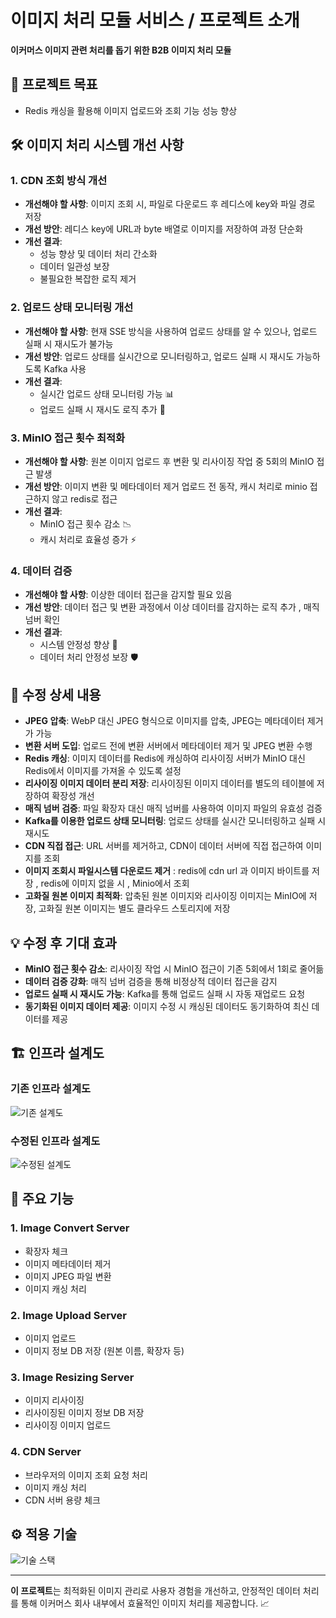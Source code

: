 # 이미지 처리 모듈 서비스 / 프로젝트 소개

**이커머스 이미지 관련 처리를 돕기 위한 B2B 이미지 처리 모듈**

## 📍 프로젝트 목표
- Redis 캐싱을 활용해 이미지 업로드와 조회 기능 성능 향상

## 🛠️ 이미지 처리 시스템 개선 사항

### 1. CDN 조회 방식 개선
- **개선해야 할 사항**: 이미지 조회 시, 파일로 다운로드 후 레디스에 key와 파일 경로 저장
- **개선 방안**: 레디스 key에 URL과 byte 배열로 이미지를 저장하여 과정 단순화
- **개선 결과**:
  - 성능 향상 및 데이터 처리 간소화
  - 데이터 일관성 보장
  - 불필요한 복잡한 로직 제거

### 2. 업로드 상태 모니터링 개선
- **개선해야 할 사항**: 현재 SSE 방식을 사용하여 업로드 상태를 알 수 있으나, 업로드 실패 시 재시도가 불가능
- **개선 방안**: 업로드 상태를 실시간으로 모니터링하고, 업로드 실패 시 재시도 가능하도록 Kafka 사용
- **개선 결과**:
  - 실시간 업로드 상태 모니터링 가능 📊
  - 업로드 실패 시 재시도 로직 추가 🔄

### 3. MinIO 접근 횟수 최적화
- **개선해야 할 사항**: 원본 이미지 업로드 후 변환 및 리사이징 작업 중 5회의 MinIO 접근 발생
- **개선 방안**: 이미지 변환 및 메타데이터 제거 업로드 전 동작, 캐시 처리로 minio 접근하지 않고 redis로 접근 
- **개선 결과**:
  - MinIO 접근 횟수 감소 📉
  - 캐시 처리로 효율성 증가 ⚡

### 4. 데이터 검증
- **개선해야 할 사항**: 이상한 데이터 접근을 감지할 필요 있음
- **개선 방안**: 데이터 접근 및 변환 과정에서 이상 데이터를 감지하는 로직 추가 , 매직넘버 확인 
- **개선 결과**:
  - 시스템 안정성 향상 🔐
  - 데이터 처리 안정성 보장 🛡️


## 🔧 수정 상세 내용

- **JPEG 압축**: WebP 대신 JPEG 형식으로 이미지를 압축, JPEG는 메타데이터 제거가 가능
- **변환 서버 도입**: 업로드 전에 변환 서버에서 메타데이터 제거 및 JPEG 변환 수행
- **Redis 캐싱**: 이미지 데이터를 Redis에 캐싱하여 리사이징 서버가 MinIO 대신 Redis에서 이미지를 가져올 수 있도록 설정
- **리사이징 이미지 데이터 분리 저장**: 리사이징된 이미지 데이터를 별도의 테이블에 저장하여 확장성 개선
- **매직 넘버 검증**: 파일 확장자 대신 매직 넘버를 사용하여 이미지 파일의 유효성 검증
- **Kafka를 이용한 업로드 상태 모니터링**: 업로드 상태를 실시간 모니터링하고 실패 시 재시도
- **CDN 직접 접근**: URL 서버를 제거하고, CDN이 데이터 서버에 직접 접근하여 이미지를 조회
- **이미지 조회시 파일시스템 다운로드 제거** : redis에 cdn url 과 이미지 바이트를 저장 , redis에 이미지 없을 시 , Minio에서 조회 
- **고화질 원본 이미지 최적화**: 압축된 원본 이미지와 리사이징 이미지는 MinIO에 저장, 고화질 원본 이미지는 별도 클라우드 스토리지에 저장

## 💡 수정 후 기대 효과

- **MinIO 접근 횟수 감소**: 리사이징 작업 시 MinIO 접근이 기존 5회에서 1회로 줄어듦
- **데이터 검증 강화**: 매직 넘버 검증을 통해 비정상적 데이터 접근을 감지
- **업로드 실패 시 재시도 가능**: Kafka를 통해 업로드 실패 시 자동 재업로드 요청
- **동기화된 이미지 데이터 제공**: 이미지 수정 시 캐싱된 데이터도 동기화하여 최신 데이터를 제공

## 🏗️ 인프라 설계도

### 기존 인프라 설계도
![기존 설계도](https://github.com/user-attachments/assets/a482a794-c114-43ce-9616-a65bf102678b)

### 수정된 인프라 설계도
![수정된 설계도](https://github.com/user-attachments/assets/755a0e8a-3ff2-4b23-8457-95649dc3d63b)

## 🚀 주요 기능

### 1. Image Convert Server
- 확장자 체크
- 이미지 메타데이터 제거
- 이미지 JPEG 파일 변환
- 이미지 캐싱 처리

### 2. Image Upload Server
- 이미지 업로드
- 이미지 정보 DB 저장 (원본 이름, 확장자 등)

### 3. Image Resizing Server
- 이미지 리사이징
- 리사이징된 이미지 정보 DB 저장
- 리사이징 이미지 업로드

### 4. CDN Server
- 브라우저의 이미지 조회 요청 처리
- 이미지 캐싱 처리
- CDN 서버 용량 체크

## ⚙️ 적용 기술

![기술 스택](https://github.com/user-attachments/assets/7ecff12a-3bdf-46ff-ba60-4020224089a1)

---

**이 프로젝트**는 최적화된 이미지 관리로 사용자 경험을 개선하고, 안정적인 데이터 처리를 통해 이커머스 회사 내부에서 효율적인 이미지 처리를 제공합니다. 📈
